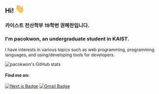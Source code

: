 ## Hi! <img src="https://raw.githubusercontent.com/pacokwon/pacokwon/master/wave.gif" width="30px">

### 카이스트 전산학부 19학번 권해찬입니다.
### I'm pacokwon, an undergraduate student in KAIST.

I have interests in various topics such as web programming, programming languages, and using/developing tools for developers.

![pacokwon's GitHub stats](https://github-readme-stats.vercel.app/api?username=pacokwon&theme=tokyonight&show_icons=true)

#### Find me on:
[![Next.js Badge](https://img.shields.io/badge/-Personal_Blog-000000?style=flat-square&logo=Next.js&logoColor=white&link=https://pacokwon.github.io)](https://pacokwon.github.io)
[![Gmail Badge](https://img.shields.io/badge/-haechank@gmail.com-c14438?style=flat-square&logo=Gmail&logoColor=white&link=mailto:haechank@gmail.com)](mailto:haechank@gmail.com)
